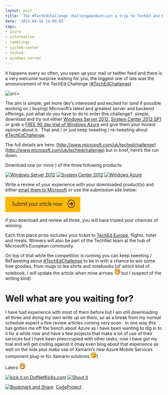 ```yaml
---
layout: post
title: 'The #TechEdChallenge challenge&ndash;win a trip to TechEd and More'
date: '2013-04-16 14:00:02'
tags:
- azure
- information
- ramblings
- system-center
- teched
- windows-server
---
```


It happens every so often, you open up your mail or twitter feed and there is a very welcome surprise waiting for you, the biggest one of late was the announcement of the TechEd Challenge ([#TechEdChallenge](https://twitter.com/search?q=%23TechEdChallenge))

![src=]()

The aim is simple, get more dev’s interested and excited for (and if possible working on / buying) Microsoft’s latest and greatest server and backend offerings, just what do you have to do to enter this challenge?&nbsp; simple, download and try out either [Windows Server 2012](http://www.microsoft.com/en-us/server-cloud/windows-server/), [System Center 2012 SP1](http://www.microsoft.com/en-us/server-cloud/system-center/default.aspx) or grab a [FREE 90 day trial of Windows Azure](http://www.windowsazure.com/en-us/pricing/free-trial/) and give them your honest opinion about it.&nbsp; That and / or just keep tweeting / re-tweeting about [#TechEdChallenge](https://twitter.com/search?q=%23TechEdChallenge).

The full details are here: [http://www.microsoft.com/uk/techedchallenge](http://www.microsoft.com/uk/techedchallenge) but in brief, here’s the run down.

Download one (or more ) of the three following products:

[![Windows Server 2012](http://www.microsoft.com/uk/techedchallenge/images/server2012.jpg)](http://www.microsoft.com/click/services/Redirect2.ashx?CR_CC=200201556&CR_EAC=300089844) [![System Center 2012](http://www.microsoft.com/uk/techedchallenge/images/syscenter.jpg)](http://www.microsoft.com/click/services/Redirect2.ashx?CR_CC=200201556&CR_EAC=300089846) [![Windows Azure](http://www.microsoft.com/uk/techedchallenge/images/azure.jpg)](http://www.microsoft.com/click/services/Redirect2.ashx?CR_CC=200201556&CR_EAC=300089851)

Write a review of your experience with your downloaded product(s) and either [email them to Microsoft](mailto:ukitpro@microsoft.com?subject=TechEd) or use the submission site below:

[![image](/Images/wordpress/2013/04/image.png "image")](http://www.microsoft.com/click/services/Redirect2.ashx?CR_CC=200201556&CR_EAC=300089847)

if you download and review all three, you will have tripled your chances of winning.

Each first place prize includes your ticket to [TechEd Europe](http://www.microsoft.com/click/services/Redirect2.ashx?CR_CC=200201556&CR_EAC=300089843), flights, hotel and meals. Winners will also be part of the TechNet team at the hub of Microsoft’s European community.

On top of that while the competition is running you can keep tweeting / ReTweeting about [#TechEdChallenge](https://twitter.com/search?q=%23TechEdChallenge) to be in with a chance to win some free goodies, from mugs to tee shirts and notebooks (of which kind of notebook, I will update the article when mine arrives ![Open-mouthed smile](/Images/wordpress/2013/04/wlEmoticon-openmouthedsmile1.png) but I suspect of the writing kind)

# Well what are you waiting for?

I have had experience with most of them before but I am still downloading all three and doing my own write up on them, so as a break from my normal schedule expect a few review articles coming very soon.&nbsp; In one way this has gotten me off the bench about Azure as I have been wanting to dig in to it for a while now and have a few projects that make a lot of use of their services but I have been preoccupied with other tasks, now I have got my trial and will get coding against it (may even blog about that experience as well on the side plus make use of Xamarin’s new Azure Mobile Services component plug-in for Xamarin solutions ![Smile](/Images/wordpress/2013/04/wlEmoticon-smile.png))

Laters ![Open-mouthed smile](/Images/wordpress/2013/04/wlEmoticon-openmouthedsmile1.png)

[![kick it on DotNetKicks.com](http://www.dotnetkicks.com/Services/Images/KickItImageGenerator.ashx?url=http://darkgenesis.zenithmoon.com/the-techedchallenge-challengewin-a-trip-to-teched-and-more/&bgcolor=6600FF)](http://www.dotnetkicks.com/kick/?url=http://darkgenesis.zenithmoon.com/the-techedchallenge-challengewin-a-trip-to-teched-and-more/) [![Shout it](http://dotnetshoutout.com/image.axd?url=http://darkgenesis.zenithmoon.com/the-techedchallenge-challengewin-a-trip-to-teched-and-more/)](http://dotnetshoutout.com/Submit?url=http://darkgenesis.zenithmoon.com/the-techedchallenge-challengewin-a-trip-to-teched-and-more/)<script type="text/javascript">// <![CDATA[
var dzone_url = 'http://darkgenesis.zenithmoon.com/the-techedchallenge-challengewin-a-trip-to-teched-and-more/';
// ]]></script>  
<script type="text/javascript">// <![CDATA[
var dzone_title = 'The #TechEdChallenge challenge–win a trip to TechEd and More';
// ]]></script>  
<script type="text/javascript">// <![CDATA[
var dzone_blurb = 'The #TechEdChallenge challenge–win a trip to TechEd and More';
// ]]></script>  
<script type="text/javascript">// <![CDATA[
var dzone_style = '2';
// ]]></script>  
<script type="text/javascript" src="http://widgets.dzone.com/links/widgets/zoneit.js" language="javascript"></script><script type="text/javascript">// <![CDATA[
var addthis_pub="runxc1";
// ]]></script>[![Bookmark and Share](http://s7.addthis.com/static/btn/lg-share-en.gif)](http://www.addthis.com/bookmark.php?v=20) &nbsp;<script type="text/javascript" src="http://s7.addthis.com/js/200/addthis_widget.js"></script>[CodeProject](http://www.codeproject.com/script/Articles/BlogFeedList.aspx?amid=9502591)
